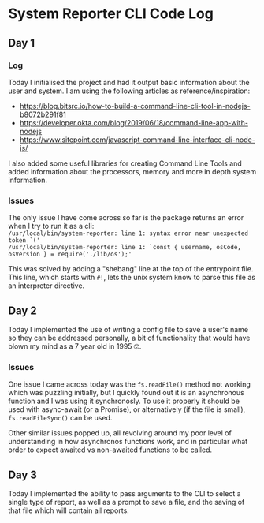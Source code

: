 # System Reporter CLI Code Log

## Day 1

### Log

Today I initialised the project and had it output basic information about the user and system. I am using the following articles as reference/inspiration:

- https://blog.bitsrc.io/how-to-build-a-command-line-cli-tool-in-nodejs-b8072b291f81
- https://developer.okta.com/blog/2019/06/18/command-line-app-with-nodejs
- https://www.sitepoint.com/javascript-command-line-interface-cli-node-js/

I also added some useful libraries for creating Command Line Tools and added information about the processors, memory and more in depth system information.

### Issues

The only issue I have come across so far is the package returns an error when I try to run it as a cli:  
`` /usr/local/bin/system-reporter: line 1: syntax error near unexpected token `(' ``  
`` /usr/local/bin/system-reporter: line 1: `const { username, osCode, osVersion } = require('./lib/os');'  ``

This was solved by adding a "shebang" line at the top of the entrypoint file. This line, which starts with `#!`, lets the unix system know to parse this file as an interpreter directive.

## Day 2

Today I implemented the use of writing a config file to save a user's name so they can be addressed personally, a bit of functionality that would have blown my mind as a 7 year old in 1995 🤓.

### Issues

One issue I came across today was the `fs.readFile()` method not working which was puzzling initially, but I quickly found out it is an asynchronous function and I was using it synchronosly. To use it properly it should be used with async-await (or a Promise), or alternatively (if the file is small), `fs.readFileSync()` can be used.

Other similar issues popped up, all revolving around my poor level of understanding in how asynchronos functions work, and in particular what order to expect awaited vs non-awaited functions to be called.

## Day 3

Today I implemented the ability to pass arguments to the CLI to select a single type of report, as well as a prompt to save a file, and the saving of that file which will contain all reports.

